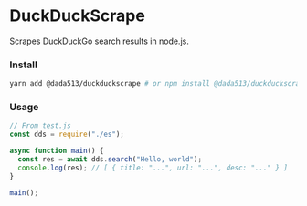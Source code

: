 # DuckDuckScrape

Scrapes DuckDuckGo search results in node.js.

### Install

```bash
yarn add @dada513/duckduckscrape # or npm install @dada513/duckduckscrape
```

### Usage

```js
// From test.js
const dds = require("./es");

async function main() {
  const res = await dds.search("Hello, world");
  console.log(res); // [ { title: "...", url: "...", desc: "..." } ]
}

main();
```
